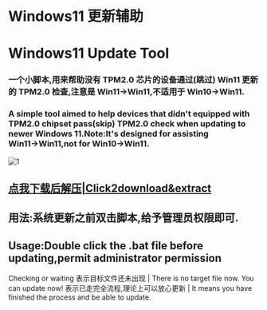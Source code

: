 # Windows11 更新辅助
# Windows11 Update Tool
### 一个小脚本,用来帮助没有 TPM2.0 芯片的设备通过(跳过) Win11 更新的 TPM2.0 检查,注意是 Win11→Win11,不适用于 Win10→Win11.
### A simple tool aimed to help devices that didn't equipped with TPM2.0 chipset pass(skip) TPM2.0 check when updating to newer Windows 11.Note:It's designed for assisting Win11→Win11,not for Win10→Win11.
![1](https://user-images.githubusercontent.com/35332983/149905693-74adf36a-b006-4d29-be45-05860a6e4f4c.png)

## [点我下载后解压|Click2download&extract](https://github.com/wutong233/Win11_Update_without_TPM2.0/archive/refs/tags/%E8%A7%A3%E5%8E%8B%E4%BD%BF%E7%94%A8.zip)
## 用法:系统更新之前双击脚本,给予管理员权限即可.
## Usage:Double click the .bat file before updating,permit administrator permission
Checking or waiting 表示目标文件还未出现 | There is no target file now.
You can update now! 表示已走完全流程,理论上可以放心更新 | It means you have finished the process and be able to update.
